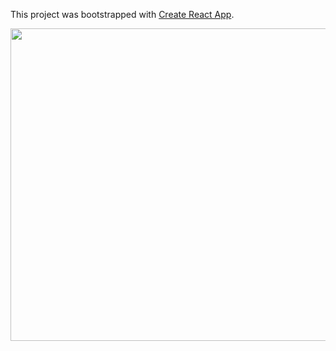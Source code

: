 This project was bootstrapped with [Create React App](https://github.com/facebook/create-react-app).

<img width='700px' height='500px' src='https://uploaddeimagens.com.br/images/002/848/336/full/ff.png?1598384812' />
